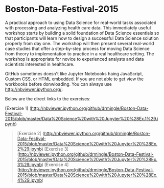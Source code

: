 # Boston-Data-Festival-2015
A practical approach to using Data Science for real-world tasks associated with processing and analyzing health care data. This immediately useful workshop starts by building a solid foundation of Data Science essentials so that participants will learn how to design a successful Data Science solution properly from day one. The workshop will then present several real-world case studies that offer a step-by-step process for moving Data Science from theory to implementation to practice in a real healthcare setting. The workshop is appropriate for novice to experienced analysts and data scientists interested in healthcare.

GitHub sometimes doesn't like Jupyter Notebooks haing JavaScript, Custom CSS, or HTML embedded. If you are not able to get view the workbooks before donwloading. You can always use http://nbviewer.ipython.org/:

Below are the direct links to the exercises:
>
[Exercise 1] (http://nbviewer.ipython.org/github/drmingle/Boston-Data-Festival-2015/blob/master/Data%20Science%20with%20Jupyter%20%28Ex.1%29.ipynb)
>[Exercise 2] (http://nbviewer.ipython.org/github/drmingle/Boston-Data-Festival-2015/blob/master/Data%20Science%20with%20Jupyter%20%28Ex.2%29.ipynb)
>[Exercise 3] (http://nbviewer.ipython.org/github/drmingle/Boston-Data-Festival-2015/blob/master/Data%20Science%20with%20Jupyter%20%28Ex.3%29.ipynb)
>[Exercise 4] (http://nbviewer.ipython.org/github/drmingle/Boston-Data-Festival-2015/blob/master/Data%20Science%20with%20Jupyter%20%28Ex.4%29.ipynb)


